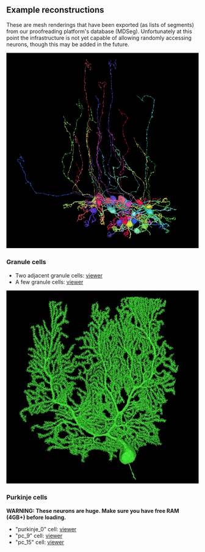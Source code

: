 ## Example reconstructions

These are mesh renderings that have been exported (as lists of segments) from our proofreading platform's database (MDSeg).
Unfortunately at this point the infrastructure is not yet capable of allowing randomly accessing neurons, though this may be added in the future.

![grcs](resources/grcs.png)

### Granule cells
* Two adjacent granule cells: [viewer](http://catmaid2.hms.harvard.edu:33401/v/two_grcs/)
* A few granule cells: [viewer](http://catmaid2.hms.harvard.edu:33401/v/grcs0/)

![pc_15](resources/pc_15.jpg)

### Purkinje cells
**WARNING: These neurons are huge. Make sure you have free RAM (4GB+) before loading.**
* "purkinje_0" cell: [viewer](http://catmaid2.hms.harvard.edu:33401/v/purkinje_0/)
* "pc_9" cell: [viewer](http://catmaid2.hms.harvard.edu:33401/v/pc_9/)
* "pc_15" cell: [viewer](http://catmaid2.hms.harvard.edu:33401/v/pc_15/)
